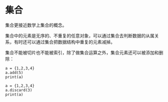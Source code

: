 # 集合

集合更接近数学上集合的概念。

集合中的元素是无序的、不重复的任意对象，可以通过集合去判断数据的从属关系，有时还可以通过集合把数据结构中重复的元素减掉。

集合不能被切片也不能被索引，除了做集合运算之外，集合元素还可以被添加和删除：

<div class="run"></div>

```python3
a = {1,2,3,4}
a.add(5)
print(a)
```

<div class="run"></div>

```python3
a = {1,2,3,4}
a.discard(3)
print(a)
```
